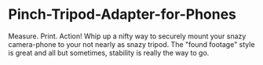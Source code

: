 Pinch-Tripod-Adapter-for-Phones
===============================

Measure. Print. Action! Whip up a nifty way to securely mount your snazy camera-phone to your not nearly as snazy tripod.  The "found footage" style is great and all but sometimes, stability is really the way to go.